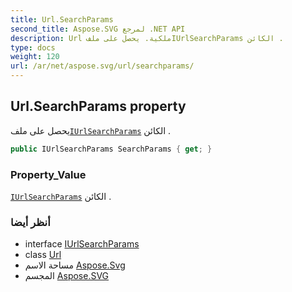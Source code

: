 ```yaml
---
title: Url.SearchParams
second_title: Aspose.SVG لمرجع .NET API
description: Url ملكية. يحصل على ملفIUrlSearchParams الكائن .
type: docs
weight: 120
url: /ar/net/aspose.svg/url/searchparams/
---
```

## Url.SearchParams property

يحصل على ملف[`IUrlSearchParams`](../../iurlsearchparams/) الكائن .

```csharp
public IUrlSearchParams SearchParams { get; }
```

### Property_Value

[`IUrlSearchParams`](../../iurlsearchparams/) الكائن .

### أنظر أيضا

* interface [IUrlSearchParams](../../iurlsearchparams/)
* class [Url](../)
* مساحة الاسم [Aspose.Svg](../../url/)
* المجسم [Aspose.SVG](../../../)


